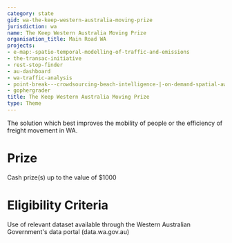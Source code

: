 ```yaml
---
category: state
gid: wa-the-keep-western-australia-moving-prize
jurisdiction: wa
name: The Keep Western Australia Moving Prize
organisation_title: Main Road WA
projects:
- e-map:-spatio-temporal-modelling-of-traffic-and-emissions
- the-transac-initiative
- rest-stop-finder
- au-dashboard
- wa-traffic-analysis
- point-break---crowdsourcing-beach-intelligence-|-on-demand-spatial-awareness
- gophergrader
title: The Keep Western Australia Moving Prize
type: Theme
---
```


The solution which best improves the mobility of people or the efficiency of freight movement in WA.

# Prize
Cash prize(s) up to the value of $1000

# Eligibility Criteria
Use of relevant dataset available through the Western Australian Government's data portal (data.wa.gov.au)